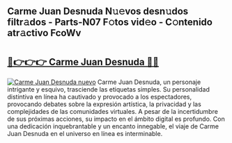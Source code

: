 ## Carme Juan Desnuda N𝚞𝚎vos desn𝚞dos filtr𝚊dos - Parts-N07 F𝚘tos vid𝚎o - C𝚘ntenido atr𝚊ctivo FcoWv

# <h2><a href="http://mb9bzx.tromn.icu/?c=Carme+Juan+Desnuda">🔗👉👉👉 Carme Juan Desnuda 🔗🔗</a></h2>

[![Carme Juan Desnuda nuevo](https://i.imgur.com/pEAQMta.gif)](http://mb9bzx.tromn.icu/?c=Carme+Juan+Desnuda)
Carme Juan Desnuda, un personaje intrigante y esquivo, trasciende las etiquetas simples. Su personalidad distintiva en línea ha cautivado y provocado a los espectadores, provocando debates sobre la expresión artística, la privacidad y las complejidades de las comunidades virtuales. A pesar de la incertidumbre de sus próximas acciones, su impacto en el ámbito digital es profundo. Con una dedicación inquebrantable y un encanto innegable, el viaje de Carme Juan Desnuda en el universo en línea es interminable.
